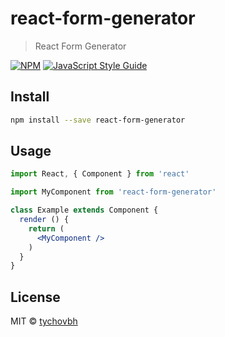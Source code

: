# react-form-generator

> React Form Generator

[![NPM](https://img.shields.io/npm/v/react-form-generator.svg)](https://www.npmjs.com/package/react-form-generator) [![JavaScript Style Guide](https://img.shields.io/badge/code_style-standard-brightgreen.svg)](https://standardjs.com)

## Install

```bash
npm install --save react-form-generator
```

## Usage

```jsx
import React, { Component } from 'react'

import MyComponent from 'react-form-generator'

class Example extends Component {
  render () {
    return (
      <MyComponent />
    )
  }
}
```

## License

MIT © [tychovbh](https://github.com/tychovbh)
